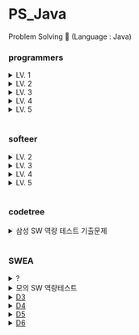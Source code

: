 # PS_Java
Problem Solving 📝 (Language : Java)

### programmers
<details>
<summary>LV. 1</summary>
<div markdown="1">       
<pre>
- <a href="https://school.programmers.co.kr/learn/courses/30/lessons/86491">최소직사각형</a>
- <a href="https://school.programmers.co.kr/learn/courses/30/lessons/42748">K번째수</a>
- <a href="https://school.programmers.co.kr/learn/courses/30/lessons/42840">모의고사</a>
- <a href="https://school.programmers.co.kr/learn/courses/30/lessons/42576">완주하지 못한 선수</a>
- <a href="https://school.programmers.co.kr/learn/courses/30/lessons/86491">최소직사각형</a>
</pre>
</div>
</details>
<details>
<summary>LV. 2</summary>
<div markdown="1">       
<pre>
- <a href="https://school.programmers.co.kr/learn/courses/30/lessons/42747">H-Index</a>
- <a href="https://school.programmers.co.kr/learn/courses/30/lessons/17680">[1차] 캐시</a>
- <a href="https://school.programmers.co.kr/learn/courses/30/lessons/17677">[1차] 뉴스 클러스터링</a>
- <a href="https://school.programmers.co.kr/learn/courses/30/lessons/43165">타겟 넘버</a>
- <a href="https://school.programmers.co.kr/learn/courses/30/lessons/42583">다리를 지나는 트럭</a>
- <a href="https://school.programmers.co.kr/learn/courses/30/lessons/118667">두 큐 합 같게 만들기</a>
- <a href="https://school.programmers.co.kr/learn/courses/30/lessons/77485">행렬 테두리 회전하기</a>
- <a href="https://school.programmers.co.kr/learn/courses/30/lessons/181188">요격 시스템</a>
- <a href="https://school.programmers.co.kr/learn/courses/30/lessons/42885">구명보트</a>
- <a href="https://school.programmers.co.kr/learn/courses/30/lessons/42883">큰 수 만들기</a>
- <a href="https://school.programmers.co.kr/learn/courses/30/lessons/42860">조이스틱</a>
- <a href="https://school.programmers.co.kr/learn/courses/30/lessons/138476">귤 고르기</a>
- <a href="https://school.programmers.co.kr/learn/courses/30/lessons/81302">거리두기 확인하기</a>
- <a href="https://school.programmers.co.kr/learn/courses/30/lessons/169198">당구 연습</a>
- <a href="https://school.programmers.co.kr/learn/courses/30/lessons/42890">후보키</a>
- <a href="https://school.programmers.co.kr/learn/courses/30/lessons/17687">[3차] n진수 게임</a>
- <a href="https://school.programmers.co.kr/learn/courses/30/lessons/60057">문자열 압축</a>
- <a href="https://school.programmers.co.kr/learn/courses/30/lessons/68645">삼각 달팽이</a>
</pre>
</div>
</details>
<details>
<summary>LV. 3</summary>
<div markdown="1">       
<pre>
- <a href="https://school.programmers.co.kr/learn/courses/30/lessons/43162">네트워크</a>
- <a href="https://school.programmers.co.kr/learn/courses/30/lessons/1844">게임 맵 최단거리</a>
- <a href="https://school.programmers.co.kr/learn/courses/30/lessons/49189">가장 먼 노드</a>
- <a href="https://school.programmers.co.kr/learn/courses/30/lessons/42627">디스크 컨트롤러</a>
- <a href="https://school.programmers.co.kr/learn/courses/30/lessons/77486">다단계 칫솔 판매</a>
- <a href="https://school.programmers.co.kr/learn/courses/30/lessons/72415">카드 짝 맞추기</a>
- <a href="https://school.programmers.co.kr/learn/courses/30/lessons/43105">정수 삼각형</a>
- <a href="https://school.programmers.co.kr/learn/courses/30/lessons/42628">이중우선순위큐</a>
- <a href="https://school.programmers.co.kr/learn/courses/30/lessons/67258">보석 쇼핑</a>
- <a href="https://school.programmers.co.kr/learn/courses/30/lessons/12987">숫자 게임</a>
- <a href="https://school.programmers.co.kr/learn/courses/30/lessons/42861">섬 연결하기</a>
- <a href="https://school.programmers.co.kr/learn/courses/30/lessons/42898">등굣길</a>
- <a href="https://school.programmers.co.kr/learn/courses/30/lessons/42892">길 찾기 게임</a>
- <a href="https://school.programmers.co.kr/learn/courses/30/lessons/42884">단속카메라</a>
- <a href="https://school.programmers.co.kr/learn/courses/30/lessons/72413">합승 택시 요금</a>
- <a href="https://school.programmers.co.kr/learn/courses/30/lessons/60059">자물쇠와 열쇠</a>
- <a href="https://school.programmers.co.kr/learn/courses/30/lessons/150367">표현 가능한 이진트리</a>
- <a href="https://school.programmers.co.kr/learn/courses/30/lessons/150366">표 병합</a>
- <a href="https://school.programmers.co.kr/learn/courses/30/lessons/118668">코딩 테스트 공부</a>
- <a href="https://school.programmers.co.kr/learn/courses/30/lessons/12971">스티커 모으기(2)</a>
- <a href="https://school.programmers.co.kr/learn/courses/30/lessons/92345">사라지는 발판</a>
- <a href="https://school.programmers.co.kr/learn/courses/30/lessons/92344">파괴되지 않는 건물</a>
- <a href="https://school.programmers.co.kr/learn/courses/30/lessons/161988">연속 펄스 부분 수열의 합</a>
- <a href="https://school.programmers.co.kr/learn/courses/30/lessons/152995">인사고과</a>
- <a href="https://school.programmers.co.kr/learn/courses/30/lessons/43164">여행경로</a>
- <a href="https://school.programmers.co.kr/learn/courses/30/lessons/43163">단어 변환</a>
- <a href="https://school.programmers.co.kr/learn/courses/30/lessons/12979">기지국 설치</a>
- <a href="https://school.programmers.co.kr/learn/courses/30/lessons/64062">징검다리 건너기</a>
- <a href="https://school.programmers.co.kr/learn/courses/30/lessons/64064">불량 사용자</a>
- <a href="https://school.programmers.co.kr/learn/courses/30/lessons/72414">광고 삽입</a>
- <a href="https://school.programmers.co.kr/learn/courses/30/lessons/17678">[1차] 셔틀버스</a>
- <a href="https://school.programmers.co.kr/learn/courses/30/lessons/17676">[1차] 추석 트래픽</a>
- <a href="https://school.programmers.co.kr/learn/courses/30/lessons/60062">외벽 점검</a>
- <a href="https://school.programmers.co.kr/learn/courses/30/lessons/12927">야근 지수</a>
- <a href="https://school.programmers.co.kr/learn/courses/30/lessons/67259">경주로 건설</a>
- <a href="https://school.programmers.co.kr/learn/courses/30/lessons/42579">베스트앨범</a>
- <a href="https://school.programmers.co.kr/learn/courses/30/lessons/42895">N으로 표현</a>
- <a href="https://school.programmers.co.kr/learn/courses/30/lessons/12904">가장 긴 팰린드롬</a>
- <a href="https://school.programmers.co.kr/learn/courses/30/lessons/43238">입국심사</a>
- <a href="https://school.programmers.co.kr/learn/courses/30/lessons/68646">풍선 터트리기</a>
- <a href="https://school.programmers.co.kr/learn/courses/30/lessons/49191">순위</a>
- <a href="https://school.programmers.co.kr/learn/courses/30/lessons/12907">거스름돈</a>
- <a href="https://school.programmers.co.kr/learn/courses/30/lessons/132266">부대복귀</a>
- <a href="https://school.programmers.co.kr/learn/courses/30/lessons/81303">표 편집</a>
</pre>
</div>
</details>
<details>
<summary>LV. 4</summary>
<div markdown="1">       
<pre>
- <a href="https://school.programmers.co.kr/learn/courses/30/lessons/42897">도둑질</a>
- <a href="https://school.programmers.co.kr/learn/courses/30/lessons/43236">징검다리</a>
</pre>
</div>
</details>
<details>
<summary>LV. 5</summary>
<div markdown="1">       
<pre>
</pre>
</div>
</details>

<br/>

### softeer
<details>
<summary>LV. 2</summary>
<div markdown="1">       
<pre>
- <a href="https://softeer.ai/practice/info.do?idx=1&eid=395">금고 털이</a>
</pre>
</div>
</details>
<details>
<summary>LV. 3</summary>
<div markdown="1">       
<pre>
</pre>
</div>
</details>
<details>
<summary>LV. 4</summary>
<div markdown="1">       
<pre>
- <a href="https://softeer.ai/practice/info.do?idx=1&eid=582">지우는 소수를 좋아해</a>
- <a href="https://softeer.ai/practice/info.do?idx=1&eid=393">징검다리2</a>
</pre>
</div>
</details>
<details>
<summary>LV. 5</summary>
<div markdown="1">       
<pre>
</pre>
</div>
</details>

<br/>

### codetree
<details>
<summary>삼성 SW 역량 테스트 기출문제</summary>
<div markdown="1">       
<pre>
- <a href="https://www.codetree.ai/training-field/frequent-problems/problems/rabit-and-race?page=3&pageSize=20">[2023 상반기 오전 2번] 토끼와 경주</a>
- <a href="https://www.codetree.ai/training-field/frequent-problems/problems/santa-gift-factory/description?page=3&pageSize=20">[2022 하반기 오전 2번] 산타의 선물 공장</a>
- <a href="https://www.codetree.ai/training-field/frequent-problems/problems/tail-catch-play/description?page=3&pageSize=20">[2022 상반기 오후 1번] 꼬리잡기놀이</a>
- <a href="https://www.codetree.ai/training-field/frequent-problems/problems/tree-kill-all/description?page=3&pageSize=20">[2022 상반기 오후 2번] 나무박멸</a>
- <a href="https://www.codetree.ai/training-field/frequent-problems/problems/sam-pizza-school/description?page=3&pageSize=20">[2021 하반기 오후 2번] Sam의 피자학교</a>
- <a href="https://www.codetree.ai/training-field/frequent-problems/problems/codetree-judger/description?page=3&pageSize=20">[2023 상반기 오후 2번] 코드트리 채점기</a>
- <a href="https://www.codetree.ai/training-field/frequent-problems/problems/artistry/description?page=3&pageSize=20">[2022 상반기 오전 2번] 예술성</a>
- <a href="https://www.codetree.ai/training-field/frequent-problems/problems/hide-and-seek/description?page=3&pageSize=20">[2022 상반기 오전 1번] 술래 잡기</a>
- <a href="https://www.codetree.ai/training-field/frequent-problems/problems/pacman/description?page=3&pageSize=20">[2021 하반기 오후 1번] 팩맨</a>
- <a href="https://www.codetree.ai/training-field/frequent-problems/problems/cooling-system/description?page=3&pageSize=20">[2021 하반기 오전 2번] 냉방 시스템</a>
- <a href="https://www.codetree.ai/training-field/frequent-problems/problems/maze-tower-defense/description?page=2&pageSize=20">[2021 상반기 오후 2번] 미로 타워 디펜스</a>
- <a href="https://www.codetree.ai/training-field/frequent-problems/problems/colored-bomb/description?page=2&pageSize=20">[2021 상반기 오전 2번] 색깔 폭탄</a>
- <a href="https://www.codetree.ai/training-field/frequent-problems/problems/cube-rounding-again/description?page=2&pageSize=20">[2021 하반기 오전 1번] 정육면체 한번 더 굴리기</a>
</pre>
</div>
</details>

<br/>

### SWEA
<details>
<summary>?</summary>
<div markdown="1">       
<pre>
- <a href="https://swexpertacademy.com/main/code/problem/problemDetail.do?contestProbId=AV4suNtaXFEDFAUf">1767. 프로세서 연결하기</a>
</pre>
</div>
</details>

<details>
<summary>모의 SW 역량테스트</summary>
<div markdown="1">       
<pre>
- <a href="https://swexpertacademy.com/main/code/problem/problemDetail.do?contestProbId=AV5PpFQaAQMDFAUq&categoryId=AV5PpFQaAQMDFAUq&categoryType=CODE&problemTitle=%EB%AA%A8%EC%9D%98&orderBy=FIRST_REG_DATETIME&selectCodeLang=ALL&select-1=&pageSize=10&pageIndex=2">1952. 수영장</a>
- <a href="https://swexpertacademy.com/main/code/problem/problemDetail.do?contestProbId=AV6c6bgaIuoDFAXy&categoryId=AV6c6bgaIuoDFAXy&categoryType=CODE&&&">2477. 차량 정비소</a>
- <a href="https://swexpertacademy.com/main/code/problem/problemDetail.do?contestProbId=AV5V1SYKAaUDFAWu&categoryId=AV5V1SYKAaUDFAWu&categoryType=CODE">2112. 보호 필름</a>
- <a herf="https://swexpertacademy.com/main/code/problem/problemDetail.do?contestProbId=AWXRFInKex8DFAUo&categoryId=AWXRFInKex8DFAUo&categoryType=CODE&problemTitle=%ED%85%8C%EC%8A%A4%ED%8A%B8&orderBy=FIRST_REG_DATETIME&selectCodeLang=JAVA&select-1=&pageSize=10&pageIndex=1">5648. 원자 소멸 시뮬레이션</a>
</pre>
</div>
</details>

<details>
<summary><a href="https://swexpertacademy.com/main/code/problem/problemList.do?problemLevel=3&contestProbId=&categoryId=&categoryType=&problemTitle=&orderBy=FIRST_REG_DATETIME&selectCodeLang=ALL&select-1=4&pageSize=10&pageIndex=1"> D3</a></summary>
<div markdown="1">       
<pre>
- <a href="https://swexpertacademy.com/main/code/problem/problemDetail.do?contestProbId=AWBOHEx66kIDFAWr">3304. 최장 공통 부분 수열</a>
- <a href="https://swexpertacademy.com/main/code/problem/problemDetail.do?contestProbId=AWBJAVpqrzQDFAWr">3282. 0/1 Knapsack</a>
</pre>
</div>
</details>

<details>
<summary><a href="https://swexpertacademy.com/main/code/problem/problemList.do?problemLevel=4&contestProbId=&categoryId=&categoryType=&problemTitle=&orderBy=FIRST_REG_DATETIME&selectCodeLang=ALL&select-1=4&pageSize=10&pageIndex=1"> D4</a></summary>
<div markdown="1">       
<pre>
- <a href="https://swexpertacademy.com/main/code/problem/problemDetail.do?contestProbId=AV5LwsHaD1MDFAXc&categoryId=AV5LwsHaD1MDFAXc&categoryType=CODE&problemTitle=%ED%8C%8C%ED%95%91%ED%8C%8C%ED%95%91&orderBy=FIRST_REG_DATETIME&selectCodeLang=ALL&select-1=&pageSize=10&pageIndex=1">1868. 파핑파핑 지뢰찾기</a>
- <a href="https://swexpertacademy.com/main/code/problem/problemDetail.do?contestProbId=AW2Jo6bqABMDFATy">8676. 동현이와 한결이는 아이돌</a>
- <a href="https://swexpertacademy.com/main/code/problem/problemDetail.do?contestProbId=AXpz5_AavskDFATi">12222. 문자열 나누기</a>
</pre>
</div>
</details>

<details>
<summary><a href="https://swexpertacademy.com/main/code/problem/problemList.do?problemLevel=5&contestProbId=&categoryId=&categoryType=&problemTitle=&orderBy=FIRST_REG_DATETIME&selectCodeLang=ALL&select-1=4&pageSize=10&pageIndex=1"> D5</a></summary>
<div markdown="1">       
<pre>
- <a href="https://swexpertacademy.com/main/code/problem/problemDetail.do?contestProbId=AW5jNL968dwDFATQ">8935. 스팟마트</a>
</pre>
</div>
</details>

<details>
<summary><a href="https://swexpertacademy.com/main/code/problem/problemList.do?problemLevel=6&contestProbId=&categoryId=&categoryType=&problemTitle=&orderBy=FIRST_REG_DATETIME&selectCodeLang=ALL&select-1=&pageSize=10&pageIndex=1"> D6</a></summary>
<div markdown="1">       
<pre>
- <a href="https://swexpertacademy.com/main/code/problem/problemDetail.do?contestProbId=AV5LnipaDvwDFAXc">1855. 영준이의 진짜 BFS</a>
</pre>
</div>
</details>
